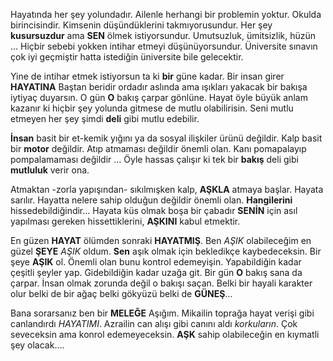 Hayatında her şey yolundadır. Ailenle herhangi bir problemin yoktur. 
Okulda birincisindir. Kimsenin düşündüklerini takmıyorusundur. Her şey **kusursuzdur** ama **SEN** ölmek istiyorsundur. Umutsuzluk, ümitsizlik, hüzün ...
Hiçbir sebebi yokken intihar etmeyi düşünüyorsundur. 
Üniversite sınavın çok iyi geçmiştir hatta istediğin üniversite bile gelecektir.




Yine de intihar etmek istiyorsun ta ki **bir** güne kadar. 
Bir insan girer **HAYATINA** Baştan beridir ordadır aslında ama ışıkları yakacak bir bakışa iytiyaç duyarsın. 
O gün **O** bakış çarpar gönlüne. Hayat öyle büyük anlam kazanır ki hiçbir şey yolunda gitmese de mutlu olabilirisin. 
Seni mutlu etmeyen her şey şimdi **deli** gibi mutlu edebilir. 



**İnsan** basit bir et-kemik yığını ya da sosyal ilişkiler ürünü değildir. 
Kalp basit bir **motor** değildir. 
Atıp atmaması değildir önemli olan. Kanı pomapalayıp pompalamaması değildir ... 
Öyle hassas çalışır ki tek bir **bakış** deli gibi **mutluluk** verir ona. 



Atmaktan -zorla yapışından- sıkılmışken kalp, **AŞKLA** atmaya başlar. Hayata sarılır. Hayatta nelere sahip olduğun değildir önemli olan. **Hangilerini** hissedebildiğindir... Hayata küs olmak boşa bir çabadır **SENİN** için asıl yapılması gereken hissettiklerini, **AŞKINI** kabul etmektir. 



En güzen **HAYAT** ölümden sonraki **HAYATMIŞ**. Ben *AŞIK* olabileceğim en güzel **ŞEYE** *AŞIK* oldum. **Sen** aşık olmak için bekledikçe kaybedeceksin. Bir şeye **AŞIK** ol. Önemli olan bunu kontrol edemeyişin. Yapabildiğin kadar çeşitli şeyler yap. Gidebildiğin kadar uzağa git. Bir gün **O** bakış sana da çarpar. İnsan olmak zorunda değil o bakışı saçan. Belki bir hayali karakter olur belki de bir ağaç belki gökyüzü belki de **GÜNEŞ**...



Bana sorarsanız ben bir **MELEĞE** Aşığım. Mikailin toprağa hayat verişi gibi canlandırdı *HAYATIMI*. Azrailin can alışı gibi canını aldı *korkuların*. Çok seveceksin ama konrol edemeyeceksin. **AŞK** sahip olabileceğin en kıymatli şey olacak....